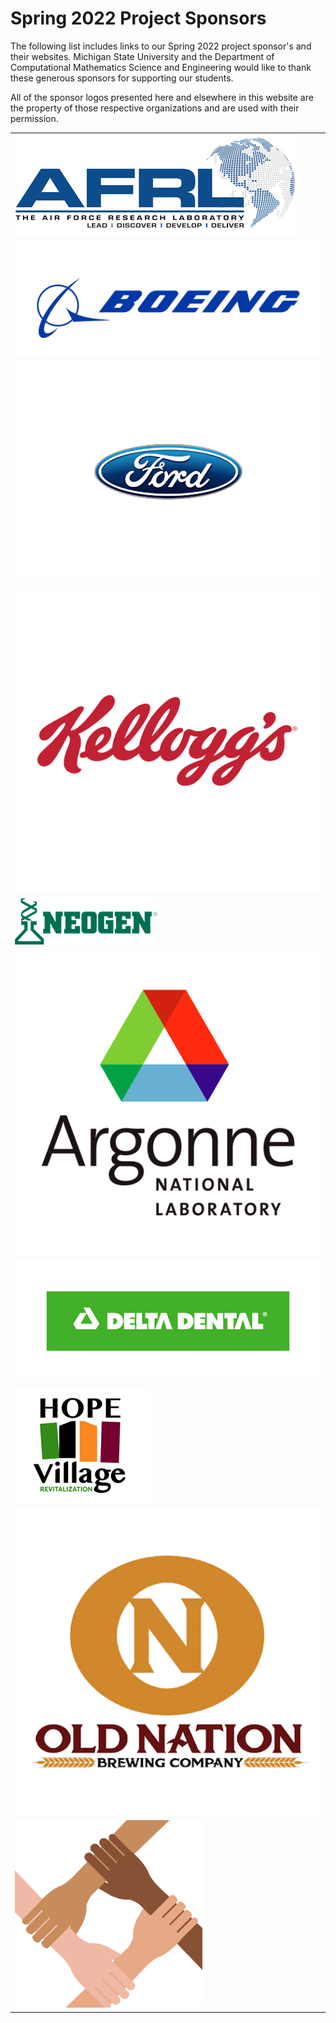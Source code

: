 # Spring 2022 Project Sponsors

The following list includes links to our Spring 2022 project sponsor's and their websites.  Michigan State University and the Department of Computational Mathematics Science and Engineering would like to thank these generous sponsors for supporting our students. 

All of the sponsor logos presented here and elsewhere in this website are the property of those respective organizations and are used with their permission. 

| | 
|-----|
| [![Air Force Research Lab](./assets/img/ARFL.png)](https://www.afrl.af.mil/) |
| [![Boeing Logo](./assets/img/boeing-logo.png)](https://www.boeing.com/innovation/) |
| [![Ford Logo](./assets/img/Ford.png)](https://www.ford.com/)  |
| [![Kellogg's Logo](./assets/img/Kelloggs.png)](https://www.kelloggcompany.com/)  | 
| [![Neogen Logo](./assets/img/Neogen.png)](https://www.neogen.com/)  |
| [![Argon National Lab Logo](./assets/img/Argonne.png)](https://www.anl.gov/)  | 
| [![Delta Dental Logo](./assets/img/Delta_Dental.png)](https://www.deltadentalmi.com/)  |
| [![Hope Village Logo](./assets/img/HopeVillage.png)](https://hopevillagecdc.org/)  | 
| [![Old Nation Logo](./assets/img/Old_nation.png)](https://oldnationbrewing.com/)  | 
| [![Argon National Lab Logo](./assets/img/QSIDE.png)](https://qsideinstitute.org/)  | 

